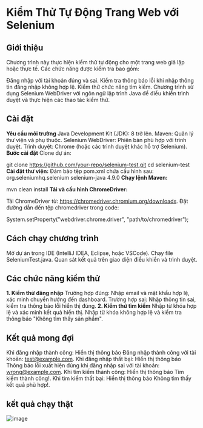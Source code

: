 # Kiểm Thử Tự Động Trang Web với Selenium
## Giới thiệu
Chương trình này thực hiện kiểm thử tự động cho một trang web giả lập hoặc thực tế. Các chức năng được kiểm tra bao gồm:

Đăng nhập với tài khoản đúng và sai.
Kiểm tra thông báo lỗi khi nhập thông tin đăng nhập không hợp lệ.
Kiểm thử chức năng tìm kiếm.
Chương trình sử dụng Selenium WebDriver với ngôn ngữ lập trình Java để điều khiển trình duyệt và thực hiện các thao tác kiểm thử.

## Cài đặt
**Yêu cầu môi trường**
Java Development Kit (JDK): 8 trở lên.
Maven: Quản lý thư viện và phụ thuộc.
Selenium WebDriver: Phiên bản phù hợp với trình duyệt.
Trình duyệt: Chrome (hoặc các trình duyệt khác hỗ trợ Selenium).
**Bước cài đặt**
Clone dự án:

git clone https://github.com/your-repo/selenium-test.git
cd selenium-test
**Cài đặt thư viện:**
Đảm bảo tệp pom.xml chứa cấu hình sau:
<dependencies>
    <dependency>
        <groupId>org.seleniumhq.selenium</groupId>
        <artifactId>selenium-java</artifactId>
        <version>4.9.0</version>
    </dependency>
</dependencies>
**Chạy lệnh Maven:**

mvn clean install
**Tải và cấu hình ChromeDriver:**

Tải ChromeDriver từ: https://chromedriver.chromium.org/downloads.
Đặt đường dẫn đến tệp chromedriver trong code:

System.setProperty("webdriver.chrome.driver", "path/to/chromedriver");
## Cách chạy chương trình
Mở dự án trong IDE (IntelliJ IDEA, Eclipse, hoặc VSCode).
Chạy file SeleniumTest.java.
Quan sát kết quả trên giao diện điều khiển và trình duyệt.
## Các chức năng kiểm thử
**1. Kiểm thử đăng nhập**
Trường hợp đúng: Nhập email và mật khẩu hợp lệ, xác minh chuyển hướng đến dashboard.
Trường hợp sai: Nhập thông tin sai, kiểm tra thông báo lỗi hiển thị đúng.
**2. Kiểm thử tìm kiếm**
Nhập từ khóa hợp lệ và xác minh kết quả hiển thị.
Nhập từ khóa không hợp lệ và kiểm tra thông báo "Không tìm thấy sản phẩm".
## Kết quả mong đợi
Khi đăng nhập thành công: Hiển thị thông báo Đăng nhập thành công với tài khoản: test@example.com.
Khi đăng nhập thất bại: Hiển thị thông báo Thông báo lỗi xuất hiện đúng khi đăng nhập sai với tài khoản: wrong@example.com.
Khi tìm kiếm thành công: Hiển thị thông báo Tìm kiếm thành công!.
Khi tìm kiếm thất bại: Hiển thị thông báo Không tìm thấy kết quả phù hợp!.
## kết quả chạy thật
![image](https://github.com/user-attachments/assets/1c71aab8-95ec-4b4f-9679-62aaf0e4def2)
